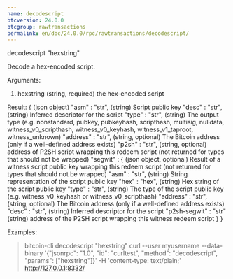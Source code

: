 ```yaml
---
name: decodescript
btcversion: 24.0.0
btcgroup: rawtransactions
permalink: en/doc/24.0.0/rpc/rawtransactions/decodescript/
---
```


decodescript "hexstring"

Decode a hex-encoded script.

Arguments:
1. hexstring    (string, required) the hex-encoded script

Result:
{                             (json object)
  "asm" : "str",              (string) Script public key
  "desc" : "str",             (string) Inferred descriptor for the script
  "type" : "str",             (string) The output type (e.g. nonstandard, pubkey, pubkeyhash, scripthash, multisig, nulldata, witness_v0_scripthash, witness_v0_keyhash, witness_v1_taproot, witness_unknown)
  "address" : "str",          (string, optional) The Bitcoin address (only if a well-defined address exists)
  "p2sh" : "str",             (string, optional) address of P2SH script wrapping this redeem script (not returned for types that should not be wrapped)
  "segwit" : {                (json object, optional) Result of a witness script public key wrapping this redeem script (not returned for types that should not be wrapped)
    "asm" : "str",            (string) String representation of the script public key
    "hex" : "hex",            (string) Hex string of the script public key
    "type" : "str",           (string) The type of the script public key (e.g. witness_v0_keyhash or witness_v0_scripthash)
    "address" : "str",        (string, optional) The Bitcoin address (only if a well-defined address exists)
    "desc" : "str",           (string) Inferred descriptor for the script
    "p2sh-segwit" : "str"     (string) address of the P2SH script wrapping this witness redeem script
  }
}

Examples:
> bitcoin-cli decodescript "hexstring"
> curl --user myusername --data-binary '{"jsonrpc": "1.0", "id": "curltest", "method": "decodescript", "params": ["hexstring"]}' -H 'content-type: text/plain;' http://127.0.0.1:8332/


